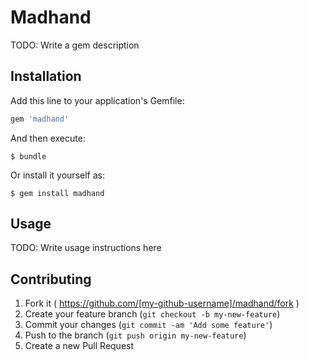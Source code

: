 # Madhand

TODO: Write a gem description

## Installation

Add this line to your application's Gemfile:

```ruby
gem 'madhand'
```

And then execute:

    $ bundle

Or install it yourself as:

    $ gem install madhand

## Usage

TODO: Write usage instructions here

## Contributing

1. Fork it ( https://github.com/[my-github-username]/madhand/fork )
2. Create your feature branch (`git checkout -b my-new-feature`)
3. Commit your changes (`git commit -am 'Add some feature'`)
4. Push to the branch (`git push origin my-new-feature`)
5. Create a new Pull Request
